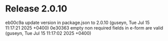 # Release 2.0.10

eb00c9a update version in package.json to 2.0.10 (guseyn, Tue Jul 15 11:17:21 2025 +0400)
0e30363 empty non required fields in e-form are valid (guseyn, Tue Jul 15 11:17:02 2025 +0400)
